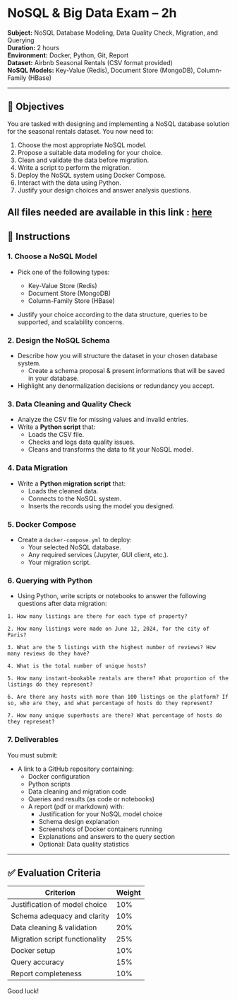 
# NoSQL & Big Data Exam – 2h

**Subject:** NoSQL Database Modeling, Data Quality Check, Migration, and Querying  
**Duration:** 2 hours  
**Environment:** Docker, Python, Git, Report  
**Dataset:** Airbnb Seasonal Rentals (CSV format provided)  
**NoSQL Models:** Key-Value (Redis), Document Store (MongoDB), Column-Family (HBase)

---

## 🎯 Objectives

You are tasked with designing and implementing a NoSQL database solution for the seasonal rentals dataset. You now need to:

1. Choose the most appropriate NoSQL model.
2. Propose a suitable data modeling for your choice.
3. Clean and validate the data before migration.
4. Write a script to perform the migration.
5. Deploy the NoSQL system using Docker Compose.
6. Interact with the data using Python.
7. Justify your design choices and answer analysis questions.

All files needed are available in this link : [here](https://1drv.ms/f/c/ab584826bfa6bf60/EpWq-GZnTBZLiNcYggkSifMBmq0LAW9f1TkWv77AuWahZg?e=6IOrKN)
---

## 📝 Instructions

### 1. Choose a NoSQL Model

- Pick one of the following types:  
  - Key-Value Store (Redis)  
  - Document Store (MongoDB)  
  - Column-Family Store (HBase)  

- Justify your choice according to the data structure, queries to be supported, and scalability concerns.

### 2. Design the NoSQL Schema

- Describe how you will structure the dataset in your chosen database system.
  - Create a schema proposal & present informations that will be saved in your database.
- Highlight any denormalization decisions or redundancy you accept.

### 3. Data Cleaning and Quality Check

- Analyze the CSV file for missing values and invalid entries.
- Write a **Python script** that:
  - Loads the CSV file.
  - Checks and logs data quality issues.
  - Cleans and transforms the data to fit your NoSQL model.

### 4. Data Migration

- Write a **Python migration script** that:
  - Loads the cleaned data.
  - Connects to the NoSQL system.
  - Inserts the records using the model you designed.

### 5. Docker Compose

- Create a `docker-compose.yml` to deploy:
  - Your selected NoSQL database.
  - Any required services (Jupyter, GUI client, etc.).
  - Your migration script.

### 6. Querying with Python

- Using Python, write scripts or notebooks to answer the following questions after data migration:

```text
1. How many listings are there for each type of property?

2. How many listings were made on June 12, 2024, for the city of Paris?

3. What are the 5 listings with the highest number of reviews? How many reviews do they have?

4. What is the total number of unique hosts?

5. How many instant-bookable rentals are there? What proportion of the listings do they represent?

6. Are there any hosts with more than 100 listings on the platform? If so, who are they, and what percentage of hosts do they represent?

7. How many unique superhosts are there? What percentage of hosts do they represent?
```

### 7. Deliverables

You must submit:

- A link to a GitHub repository containing:
  - Docker configuration
  - Python scripts
  - Data cleaning and migration code
  - Queries and results (as code or notebooks)
  - A report (pdf or markdown) with:
    - Justification for your NoSQL model choice
    - Schema design explanation
    - Screenshots of Docker containers running
    - Explanations and answers to the query section
    - Optional: Data quality statistics

---

## ✅ Evaluation Criteria

| Criterion                         | Weight |
|----------------------------------|--------|
| Justification of model choice    | 10%    |
| Schema adequacy and clarity      | 10%    |
| Data cleaning & validation       | 20%    |
| Migration script functionality   | 25%    |
| Docker setup                     | 10%    |
| Query accuracy                   | 15%    |
| Report completeness              | 10%    |

Good luck!
